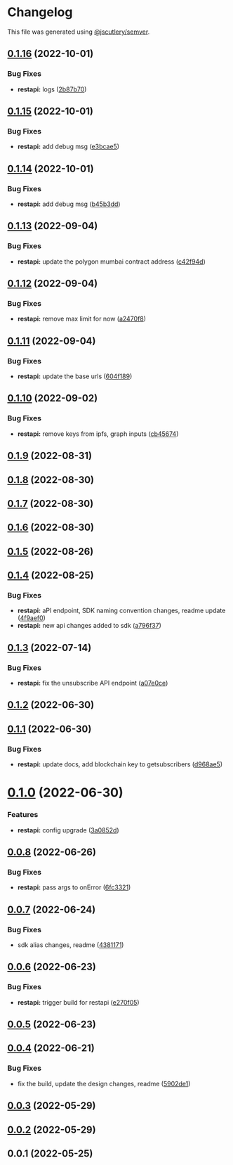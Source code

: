 # Changelog

This file was generated using [@jscutlery/semver](https://github.com/jscutlery/semver).

## [0.1.16](https://github.com/ethereum-push-notification-service/push-sdk/compare/restapi-0.1.15...restapi-0.1.16) (2022-10-01)


### Bug Fixes

* **restapi:** logs ([2b87b70](https://github.com/ethereum-push-notification-service/push-sdk/commit/2b87b703b510843c8061b999f560ce13cc7314c6))



## [0.1.15](https://github.com/ethereum-push-notification-service/push-sdk/compare/restapi-0.1.14...restapi-0.1.15) (2022-10-01)


### Bug Fixes

* **restapi:** add debug msg ([e3bcae5](https://github.com/ethereum-push-notification-service/push-sdk/commit/e3bcae5389e9e6442b9d269bf881a2e64d33783e))



## [0.1.14](https://github.com/ethereum-push-notification-service/push-sdk/compare/restapi-0.1.13...restapi-0.1.14) (2022-10-01)


### Bug Fixes

* **restapi:** add debug msg ([b45b3dd](https://github.com/ethereum-push-notification-service/push-sdk/commit/b45b3ddac387677b79318a352cfb4567970a7368))



## [0.1.13](https://github.com/ethereum-push-notification-service/epns-sdk/compare/restapi-0.1.12...restapi-0.1.13) (2022-09-04)


### Bug Fixes

* **restapi:** update the polygon mumbai contract address ([c42f94d](https://github.com/ethereum-push-notification-service/epns-sdk/commit/c42f94db2e453df3cdb376ab4269d521e48c07ad))



## [0.1.12](https://github.com/ethereum-push-notification-service/epns-sdk/compare/restapi-0.1.11...restapi-0.1.12) (2022-09-04)


### Bug Fixes

* **restapi:** remove max limit for now ([a2470f8](https://github.com/ethereum-push-notification-service/epns-sdk/commit/a2470f8b1028879e9feeb45ba589f4db18654b36))



## [0.1.11](https://github.com/ethereum-push-notification-service/epns-sdk/compare/restapi-0.1.10...restapi-0.1.11) (2022-09-04)


### Bug Fixes

* **restapi:** update the base urls ([604f189](https://github.com/ethereum-push-notification-service/epns-sdk/commit/604f189dcf3503200193b2f73c00ebd7cda2dbaa))



## [0.1.10](https://github.com/ethereum-push-notification-service/epns-sdk/compare/restapi-0.1.9...restapi-0.1.10) (2022-09-02)


### Bug Fixes

* **restapi:** remove keys from ipfs, graph inputs ([cb45674](https://github.com/ethereum-push-notification-service/epns-sdk/commit/cb45674246a9aea5a7f4b90614f674c16fcf473b))



## [0.1.9](https://github.com/ethereum-push-notification-service/epns-sdk/compare/restapi-0.1.8...restapi-0.1.9) (2022-08-31)



## [0.1.8](https://github.com/ethereum-push-notification-service/epns-sdk/compare/restapi-0.1.7...restapi-0.1.8) (2022-08-30)



## [0.1.7](https://github.com/ethereum-push-notification-service/epns-sdk/compare/restapi-0.1.6...restapi-0.1.7) (2022-08-30)



## [0.1.6](https://github.com/ethereum-push-notification-service/epns-sdk/compare/restapi-0.1.5...restapi-0.1.6) (2022-08-30)



## [0.1.5](https://github.com/ethereum-push-notification-service/epns-sdk/compare/restapi-0.1.4...restapi-0.1.5) (2022-08-26)



## [0.1.4](https://github.com/ethereum-push-notification-service/epns-sdk/compare/restapi-0.1.3...restapi-0.1.4) (2022-08-25)


### Bug Fixes

* **restapi:** aPI endpoint, SDK naming convention changes, readme update ([4f9aef0](https://github.com/ethereum-push-notification-service/epns-sdk/commit/4f9aef09eb54843706c11d3abbc98067e037248a))
* **restapi:** new api changes added to sdk ([a796f37](https://github.com/ethereum-push-notification-service/epns-sdk/commit/a796f372c1fe7ec20d672e8ee2b835c0f457d61d))



## [0.1.3](https://github.com/ethereum-push-notification-service/epns-sdk/compare/restapi-0.1.2...restapi-0.1.3) (2022-07-14)


### Bug Fixes

* **restapi:** fix the unsubscribe API endpoint ([a07e0ce](https://github.com/ethereum-push-notification-service/epns-sdk/commit/a07e0cea93b3f9da0547475b5f7970cb82b87eee))



## [0.1.2](https://github.com/ethereum-push-notification-service/epns-sdk/compare/restapi-0.1.1...restapi-0.1.2) (2022-06-30)



## [0.1.1](https://github.com/ethereum-push-notification-service/epns-sdk/compare/restapi-0.1.0...restapi-0.1.1) (2022-06-30)


### Bug Fixes

* **restapi:** update docs, add blockchain key to getsubscribers ([d968ae5](https://github.com/ethereum-push-notification-service/epns-sdk/commit/d968ae5423d90ddb9950841d7739f0eed663f967))



# [0.1.0](https://github.com/ethereum-push-notification-service/epns-sdk/compare/restapi-0.0.8...restapi-0.1.0) (2022-06-30)


### Features

* **restapi:** config upgrade ([3a0852d](https://github.com/ethereum-push-notification-service/epns-sdk/commit/3a0852dd0e8fdb73f1bc34d151fcb5ba772edf25))



## [0.0.8](https://github.com/ethereum-push-notification-service/epns-sdk/compare/restapi-0.0.7...restapi-0.0.8) (2022-06-26)


### Bug Fixes

* **restapi:** pass args to onError ([6fc3321](https://github.com/ethereum-push-notification-service/epns-sdk/commit/6fc3321ef25eb1096f9b09f5896ae41280ad7e61))



## [0.0.7](https://github.com/ethereum-push-notification-service/epns-sdk/compare/restapi-0.0.6...restapi-0.0.7) (2022-06-24)


### Bug Fixes

* sdk alias changes, readme ([4381171](https://github.com/ethereum-push-notification-service/epns-sdk/commit/4381171eabb56d359822258e5f3001432a520849))



## [0.0.6](https://github.com/ethereum-push-notification-service/epns-sdk/compare/restapi-0.0.5...restapi-0.0.6) (2022-06-23)


### Bug Fixes

* **restapi:** trigger build for restapi ([e270f05](https://github.com/ethereum-push-notification-service/epns-sdk/commit/e270f05996ef6d5a9b9cf97224d56df41698623b))



## [0.0.5](https://github.com/ethereum-push-notification-service/epns-sdk/compare/restapi-0.0.4...restapi-0.0.5) (2022-06-23)



## [0.0.4](https://github.com/ethereum-push-notification-service/epns-sdk/compare/restapi-0.0.3...restapi-0.0.4) (2022-06-21)


### Bug Fixes

* fix the build, update the design changes, readme ([5902de1](https://github.com/ethereum-push-notification-service/epns-sdk/commit/5902de19ff981755bb777b59e6e7a16b4df2b278))



## [0.0.3](https://github.com/ethereum-push-notification-service/epns-sdk/compare/restapi-0.0.2...restapi-0.0.3) (2022-05-29)



## [0.0.2](https://github.com/ethereum-push-notification-service/epns-sdk/compare/restapi-0.0.1...restapi-0.0.2) (2022-05-29)



## 0.0.1 (2022-05-25)
